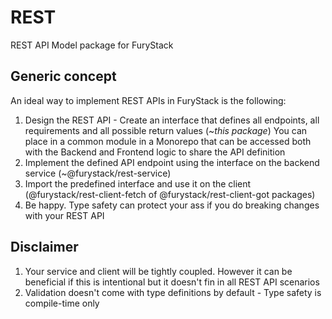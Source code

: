 # REST

REST API Model package for FuryStack

## Generic concept

An ideal way to implement REST APIs in FuryStack is the following:
1. Design the REST API - Create an interface that defines all endpoints, all requirements and all possible return values (~_this package_) You can place in a common module in a Monorepo that can be accessed both with the Backend and Frontend logic to share the API definition
1. Implement the defined API endpoint using the interface on the backend service (~@furystack/rest-service)
1. Import the predefined interface and use it on the client (@furystack/rest-client-fetch of @furystack/rest-client-got packages)
1. Be happy. Type safety can protect your ass if you do breaking changes with your REST API

## Disclaimer

1. Your service and client will be tightly coupled. However it can be beneficial if this is intentional but it doesn't fin in all REST API scenarios
1. Validation doesn't come with type definitions by default - Type safety is compile-time only